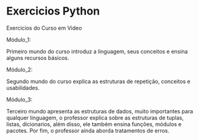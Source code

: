 # Exercicios Python

Exercicios do Curso em Video

Módulo_1:

Primeiro mundo do curso introduz a linguagem, seus conceitos e ensina alguns recursos básicos.

Módulo_2:

Segundo mundo do curso explica as estruturas de repetição, conceitos e usabilidades.

Módulo_3:

Terceiro mundo apresenta as estruturas de dados, muito
importantes para qualquer linguagem, o professor explica sobre as estruturas de tuplas, listas, dicionarios, além disso, ele também ensina funções, módulos e pacotes. Por fim, o professor ainda aborda tratamentos de erros.
